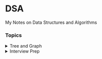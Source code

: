 # DSA

My Notes on Data Structures and Algorithms

### Topics
<details>
<summary>Tree and Graph</summary>
  <ul>
    <li><a href="#">Graph</a></li>
 </ul>
</details>
<details>
<summary>Interview Prep</summary>
  <ul>
    <li><a href="#">Goldman Sachs</a></li>
  </ul>
</details>
